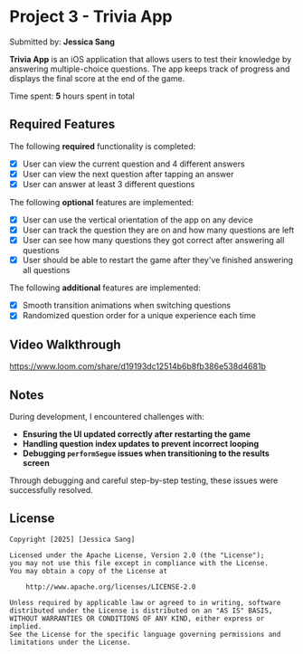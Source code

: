 # Project 3 - Trivia App

Submitted by: **Jessica Sang**

**Trivia App** is an iOS application that allows users to test their knowledge by answering multiple-choice questions. The app keeps track of progress and displays the final score at the end of the game.

Time spent: **5** hours spent in total

## Required Features

The following **required** functionality is completed:

- [x] User can view the current question and 4 different answers
- [x] User can view the next question after tapping an answer
- [x] User can answer at least 3 different questions

The following **optional** features are implemented:

- [x] User can use the vertical orientation of the app on any device
- [x] User can track the question they are on and how many questions are left
- [x] User can see how many questions they got correct after answering all questions
- [x] User should be able to restart the game after they've finished answering all questions

The following **additional** features are implemented:

- [x] Smooth transition animations when switching questions
- [x] Randomized question order for a unique experience each time

## Video Walkthrough

https://www.loom.com/share/d19193dc12514b6b8fb386e538d4681b

## Notes

During development, I encountered challenges with:
- **Ensuring the UI updated correctly after restarting the game**  
- **Handling question index updates to prevent incorrect looping**  
- **Debugging `performSegue` issues when transitioning to the results screen**  

Through debugging and careful step-by-step testing, these issues were successfully resolved.

## License

    Copyright [2025] [Jessica Sang]

    Licensed under the Apache License, Version 2.0 (the "License");
    you may not use this file except in compliance with the License.
    You may obtain a copy of the License at

        http://www.apache.org/licenses/LICENSE-2.0

    Unless required by applicable law or agreed to in writing, software
    distributed under the License is distributed on an "AS IS" BASIS,
    WITHOUT WARRANTIES OR CONDITIONS OF ANY KIND, either express or implied.
    See the License for the specific language governing permissions and
    limitations under the License.
